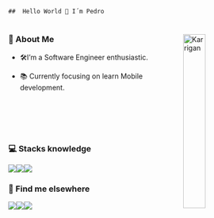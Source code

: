     ##  Hello World 👋 I´m Pedro
#
<img align="right" width="30%" src="https://media0.giphy.com/media/MroROpKO8QqYa9Iv0G/giphy.gif?cid=790b761184f4e76bfa43d2c628f3900e798ed4407586e227&rid=giphy.gif&ct=g" alt="Karrigan" />

### 💬 About Me</b>

- 🛠️I’m a Software Engineer enthusiastic.

- 📚 Currently focusing on learn Mobile development.

<br/>
<br/>
<br/>


#

### 💻 Stacks knowledge
<div style="display: flex">
<img src="https://img.shields.io/badge/react_native-%2320232a.svg?style=for-the-badge&logo=react&logoColor=%2361DAFB">
<img src="https://img.shields.io/badge/typescript-%23007ACC.svg?style=for-the-badge&logo=typescript&logoColor=white">
<img src="https://img.shields.io/badge/javascript-%23323330.svg?style=for-the-badge&logo=javascript&logoColor=%23F7DF1E">
</div>

### 💬 Find me elsewhere
<div style="display: flex">
<a href="https://github.com/pedroalvesz"><img src="https://img.shields.io/badge/-Github-%23333?style=for-the-badge&logo=github&logoColor=white" target="_blank"></a> <a href="mailto:opedrohenriqu@gmail.com"><img src="https://img.shields.io/badge/-Gmail-ff9800?style=for-the-badge&logo=gmail&logoColor=white" target="_blank"></a> <a href="https://www.linkedin.com/in/henriqpedro/" target="_blank"><img src="https://img.shields.io/badge/-LinkedIn-%230077B5?style=for-the-badge&logo=linkedin&logoColor=white" target="_blank"></a>
